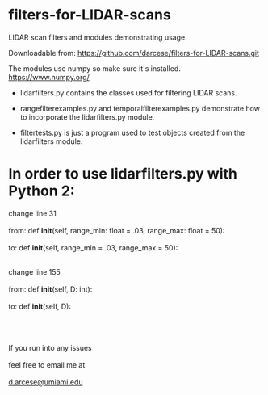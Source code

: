 # filters-for-LIDAR-scans

LIDAR scan filters and modules demonstrating usage.

Downloadable from:
https://github.com/darcese/filters-for-LIDAR-scans.git

The modules use numpy so make sure it's installed.
https://www.numpy.org/

* lidarfilters.py contains the classes used for filtering LIDAR scans.

* rangefilterexamples.py and temporalfilterexamples.py demonstrate how
  to incorporate the lidarfilters.py module.

* filtertests.py is just a program used to test objects created from the
  lidarfilters module.

# In order to use lidarfilters.py with Python 2:

change line 31      <br/><br/>
from: def __init__(self, range_min: float = .03, range_max: float = 50):     <br/><br/>
  to: def __init__(self, range_min = .03, range_max = 50):      <br/><br/>

change line 155     <br/><br/>
from:  def __init__(self, D: int): <br/><br/>
  to:  def __init__(self, D):      <br/><br/>
                                   <br/><br/>         


If you run into any issues         <br/><br/>
feel free to email me at           <br/><br/>
d.arcese@umiami.edu     

